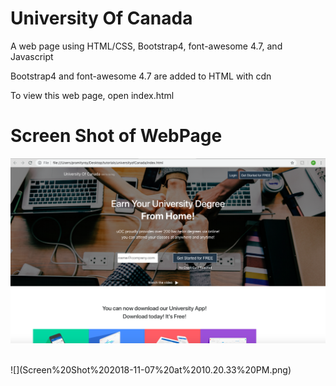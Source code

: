 # University Of Canada
A web page using HTML/CSS, Bootstrap4, font-awesome 4.7, and Javascript 

Bootstrap4 and font-awesome 4.7 are added to HTML with cdn

To view this web page,  open index.html

# Screen Shot of WebPage
![](Screen%20Shot%202018-11-07%20at%2010.20.19%20PM.png)
<br>





</br> 
![](Screen%20Shot%202018-11-07%20at%2010.20.33%20PM.png)
